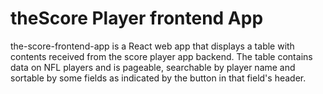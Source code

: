 # theScore Player frontend App

the-score-frontend-app is a React web app that displays a table with contents received from the score player app backend.
The table contains data on NFL players and is pageable, searchable by player name and sortable by some fields as indicated by the button in that field's header.
